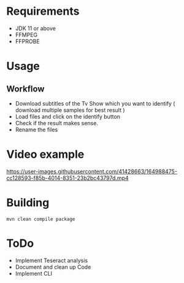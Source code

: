 # Requirements

- JDK 11 or above
- FFMPEG
- FFPROBE

# Usage

## Workflow

- Download subtitles of the Tv Show which you want to identify ( download multiple samples for best result )
- Load files and click on the identify button
- Check if the result makes sense.
- Rename the files

# Video example

https://user-images.githubusercontent.com/41428663/164988475-cc128593-f85b-4014-8351-23b2bc43797d.mp4

# Building
```
mvn clean compile package
```

# ToDo

- Implement Teseract analysis
- Document and clean up Code
- Implement CLI